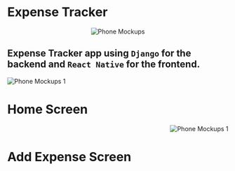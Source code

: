 # Expense Tracker

<p align='center'><img src="https://i.ibb.co/sg9Ty6Q/Flying-i-Phone-X-Mockups.png" alt="Phone Mockups" border="0"></p>

## Expense Tracker app using ```Django``` for the backend and ```React Native``` for the frontend.

<p align='left'><img src="https://i.ibb.co/jJtyy5L/001Home.png" alt="Phone Mockups 1" border="0"></p>

# Home Screen

<p align='right'><img src="https://i.ibb.co/CJTFKNJ/001ADD.png" alt="Phone Mockups 1" border="0"></p>

# Add Expense Screen
